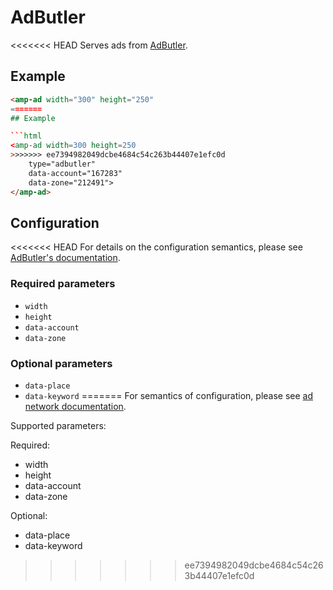 <!---
Copyright 2015 The AMP HTML Authors. All Rights Reserved.

Licensed under the Apache License, Version 2.0 (the "License");
you may not use this file except in compliance with the License.
You may obtain a copy of the License at

      http://www.apache.org/licenses/LICENSE-2.0

Unless required by applicable law or agreed to in writing, software
distributed under the License is distributed on an "AS-IS" BASIS,
WITHOUT WARRANTIES OR CONDITIONS OF ANY KIND, either express or implied.
See the License for the specific language governing permissions and
limitations under the License.
-->

# AdButler

<<<<<<< HEAD
Serves ads from [AdButler](https://www.adbutler.com/).

## Example

```html
<amp-ad width="300" height="250"
=======
## Example

```html
<amp-ad width=300 height=250
>>>>>>> ee7394982049dcbe4684c54c263b44407e1efc0d
    type="adbutler"
    data-account="167283"
    data-zone="212491">
</amp-ad>
```
## Configuration

<<<<<<< HEAD
For details on the configuration semantics, please see [AdButler's documentation](http://www.adbutlerhelp.com/amp-configuration).

### Required parameters

- `width`
- `height`
- `data-account`
- `data-zone`

### Optional parameters

- `data-place`
- `data-keyword`
=======
For semantics of configuration, please see [ad network documentation](http://www.adbutlerhelp.com/amp-configuration).

Supported parameters:

Required:
- width
- height
- data-account
- data-zone

Optional:
- data-place
- data-keyword
>>>>>>> ee7394982049dcbe4684c54c263b44407e1efc0d
